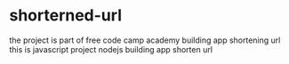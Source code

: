 # shorterned-url
the project is part of free code camp academy building app shortening url
this  is javascript project nodejs building app shorten url
